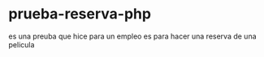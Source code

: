 # prueba-reserva-php
es una preuba que hice para un empleo es para hacer una reserva de una pelicula
